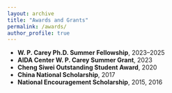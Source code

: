```yaml
---
layout: archive
title: "Awards and Grants"
permalink: /awards/
author_profile: true
---
```



- **W. P. Carey Ph.D. Summer Fellowship**, 2023–2025  
- **AIDA Center W. P. Carey Summer Grant**, 2023  
- **Cheng Siwei Outstanding Student Award**, 2020  
- **China National Scholarship**, 2017  
- **National Encouragement Scholarship**, 2015, 2016  

